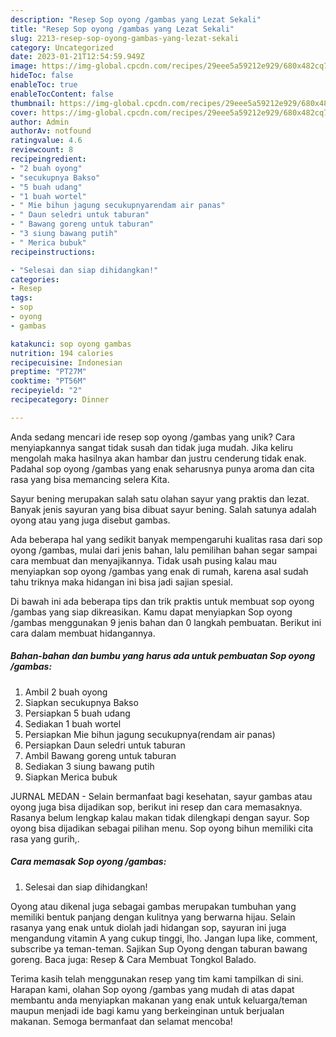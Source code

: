 ```yaml
---
description: "Resep Sop oyong /gambas yang Lezat Sekali"
title: "Resep Sop oyong /gambas yang Lezat Sekali"
slug: 2213-resep-sop-oyong-gambas-yang-lezat-sekali
category: Uncategorized
date: 2023-01-21T12:54:59.949Z
image: https://img-global.cpcdn.com/recipes/29eee5a59212e929/680x482cq70/sop-oyong-gambas-foto-resep-utama.jpg
hideToc: false
enableToc: true
enableTocContent: false
thumbnail: https://img-global.cpcdn.com/recipes/29eee5a59212e929/680x482cq70/sop-oyong-gambas-foto-resep-utama.jpg
cover: https://img-global.cpcdn.com/recipes/29eee5a59212e929/680x482cq70/sop-oyong-gambas-foto-resep-utama.jpg
author: Admin
authorAv: notfound
ratingvalue: 4.6
reviewcount: 8
recipeingredient:
- "2 buah oyong"
- "secukupnya Bakso"
- "5 buah udang"
- "1 buah wortel"
- " Mie bihun jagung secukupnyarendam air panas"
- " Daun seledri untuk taburan"
- " Bawang goreng untuk taburan"
- "3 siung bawang putih"
- " Merica bubuk"
recipeinstructions:

- "Selesai dan siap dihidangkan!"
categories:
- Resep
tags:
- sop
- oyong
- gambas

katakunci: sop oyong gambas 
nutrition: 194 calories
recipecuisine: Indonesian
preptime: "PT27M"
cooktime: "PT56M"
recipeyield: "2"
recipecategory: Dinner

---
```





Anda sedang mencari ide resep sop oyong /gambas yang unik? Cara menyiapkannya sangat tidak susah dan tidak juga mudah. Jika keliru mengolah maka hasilnya akan hambar dan justru cenderung tidak enak. Padahal sop oyong /gambas yang enak seharusnya punya aroma dan cita rasa yang bisa memancing selera Kita.





Sayur bening merupakan salah satu olahan sayur yang praktis dan lezat. Banyak jenis sayuran yang bisa dibuat sayur bening. Salah satunya adalah oyong atau yang juga disebut gambas.

Ada beberapa hal yang sedikit banyak mempengaruhi kualitas rasa dari sop oyong /gambas, mulai dari jenis bahan, lalu pemilihan bahan segar sampai cara membuat dan menyajikannya. Tidak usah pusing kalau mau menyiapkan sop oyong /gambas yang enak di rumah, karena asal sudah tahu triknya maka hidangan ini bisa jadi sajian spesial.






Di bawah ini ada beberapa tips dan trik praktis untuk membuat sop oyong /gambas yang siap dikreasikan. Kamu dapat menyiapkan Sop oyong /gambas menggunakan 9 jenis bahan dan 0 langkah pembuatan. Berikut ini cara dalam membuat hidangannya.

<!--inarticleads1-->

##### Bahan-bahan dan bumbu yang harus ada untuk pembuatan Sop oyong /gambas:

1. Ambil 2 buah oyong
1. Siapkan secukupnya Bakso
1. Persiapkan 5 buah udang
1. Sediakan 1 buah wortel
1. Persiapkan  Mie bihun jagung secukupnya(rendam air panas)
1. Persiapkan  Daun seledri untuk taburan
1. Ambil  Bawang goreng untuk taburan
1. Sediakan 3 siung bawang putih
1. Siapkan  Merica bubuk


JURNAL MEDAN - Selain bermanfaat bagi kesehatan, sayur gambas atau oyong juga bisa dijadikan sop, berikut ini resep dan cara memasaknya. Rasanya belum lengkap kalau makan tidak dilengkapi dengan sayur. Sop oyong bisa dijadikan sebagai pilihan menu. Sop oyong bihun memiliki cita rasa yang gurih,. 

<!--inarticleads2-->

##### Cara memasak Sop oyong /gambas:


1. Selesai dan siap dihidangkan!

Oyong atau dikenal juga sebagai gambas merupakan tumbuhan yang memiliki bentuk panjang dengan kulitnya yang berwarna hijau. Selain rasanya yang enak untuk diolah jadi hidangan sop, sayuran ini juga mengandung vitamin A yang cukup tinggi, lho. Jangan lupa like, comment, subscribe ya teman-teman. Sajikan Sup Oyong dengan taburan bawang goreng. Baca juga: Resep &amp; Cara Membuat Tongkol Balado. 

Terima kasih telah menggunakan resep yang tim kami tampilkan di sini. Harapan kami, olahan Sop oyong /gambas yang mudah di atas dapat membantu anda menyiapkan makanan yang enak untuk keluarga/teman maupun menjadi ide bagi kamu yang berkeinginan untuk berjualan makanan. Semoga bermanfaat dan selamat mencoba!
